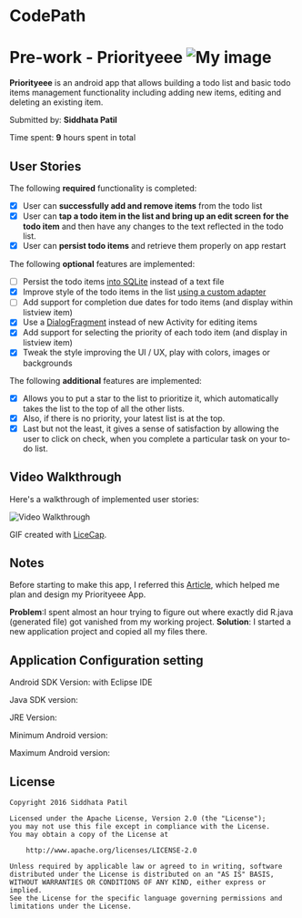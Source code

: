 # CodePath

# Pre-work - Priorityeee ![My image](engineergirl.github.com/CodePath/ic_launcher.png)

**Priorityeee** is an android app that allows building a todo list and basic todo items management functionality including adding new items, editing and deleting an existing item.

Submitted by: **Siddhata Patil**

Time spent: **9** hours spent in total

## User Stories

The following **required** functionality is completed:

* [x] User can **successfully add and remove items** from the todo list
* [x] User can **tap a todo item in the list and bring up an edit screen for the todo item** and then have any changes to the text reflected in the todo list.
* [x] User can **persist todo items** and retrieve them properly on app restart

The following **optional** features are implemented:
* [ ] Persist the todo items [into SQLite](http://guides.codepath.com/android/Persisting-Data-to-the-Device#sqlite) instead of a text file
* [x] Improve style of the todo items in the list [using a custom adapter](http://guides.codepath.com/android/Using-an-ArrayAdapter-with-ListView)
* [ ] Add support for completion due dates for todo items (and display within listview item)
* [x] Use a [DialogFragment](http://guides.codepath.com/android/Using-DialogFragment) instead of new Activity for editing items
* [x] Add support for selecting the priority of each todo item (and display in listview item)
* [x] Tweak the style improving the UI / UX, play with colors, images or backgrounds

The following **additional** features are implemented:

* [x] Allows you to put a star to the list to prioritize it, which automatically takes the list to the top of all the other lists.
* [x] Also, if there is no priority, your latest list is at the top. 
* [x] Last but not the least, it gives a sense of satisfaction by allowing the user to click on check, when you complete a particular task on your to-do list. 

## Video Walkthrough 

Here's a walkthrough of implemented user stories:

<img src='http://i.imgur.com/link/to/your/gif/file.gif' title='Video Walkthrough' width='' alt='Video Walkthrough' />

GIF created with [LiceCap](http://www.cockos.com/licecap/).

## Notes

Before starting to make this app, I referred this [Article](http://www.wired.com/2016/03/best-to-do-list-app/), which helped me plan and design my Priorityeee App.

**Problem**:I spent almost an hour trying to figure out where exactly did R.java (generated file) got vanished from my working project.
**Solution**: I started a new application project and copied all my files there.

## Application Configuration setting

Android SDK Version: with Eclipse IDE

Java SDK version:

JRE Version:

Minimum Android version: 

Maximum Android version:

## License

    Copyright 2016 Siddhata Patil

    Licensed under the Apache License, Version 2.0 (the "License");
    you may not use this file except in compliance with the License.
    You may obtain a copy of the License at

        http://www.apache.org/licenses/LICENSE-2.0

    Unless required by applicable law or agreed to in writing, software
    distributed under the License is distributed on an "AS IS" BASIS,
    WITHOUT WARRANTIES OR CONDITIONS OF ANY KIND, either express or implied.
    See the License for the specific language governing permissions and
    limitations under the License.


